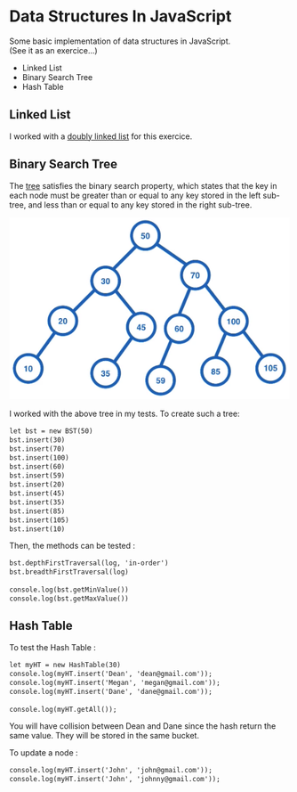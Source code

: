 # Data Structures In JavaScript

Some basic implementation of data structures in JavaScript.  
(See it as an exercice...)

- Linked List
- Binary Search Tree
- Hash Table

## Linked List

I worked with a [doubly linked list](https://en.wikipedia.org/wiki/Doubly_linked_list) for this exercice.

## Binary Search Tree

The [tree](https://en.wikipedia.org/wiki/Binary_search_tree) satisfies the binary search property, which states that the key in each node must be greater than or equal to any key stored in the left sub-tree, and less than or equal to any key stored in the right sub-tree.

<p align="center">
  <img src="https://raw.githubusercontent.com/mkspcd/data-structures-in-javascript/master/img/bst.png" alt="Tree example" />
</p>

I worked with the above tree in my tests. To create such a tree:

```
let bst = new BST(50)
bst.insert(30)
bst.insert(70)
bst.insert(100)
bst.insert(60)
bst.insert(59)
bst.insert(20)
bst.insert(45)
bst.insert(35)
bst.insert(85)
bst.insert(105)
bst.insert(10)
```

Then, the methods can be tested :

```
bst.depthFirstTraversal(log, 'in-order')
bst.breadthFirstTraversal(log)

console.log(bst.getMinValue())
console.log(bst.getMaxValue())
```

## Hash Table

To test the Hash Table :

```
let myHT = new HashTable(30)
console.log(myHT.insert('Dean', 'dean@gmail.com'));
console.log(myHT.insert('Megan', 'megan@gmail.com'));
console.log(myHT.insert('Dane', 'dane@gmail.com'));

console.log(myHT.getAll());
```

You will have collision between Dean and Dane since the hash return the same value. They will be stored in the same bucket.

To update a node :

```
console.log(myHT.insert('John', 'john@gmail.com'));
console.log(myHT.insert('John', 'johnny@gmail.com'));
```
